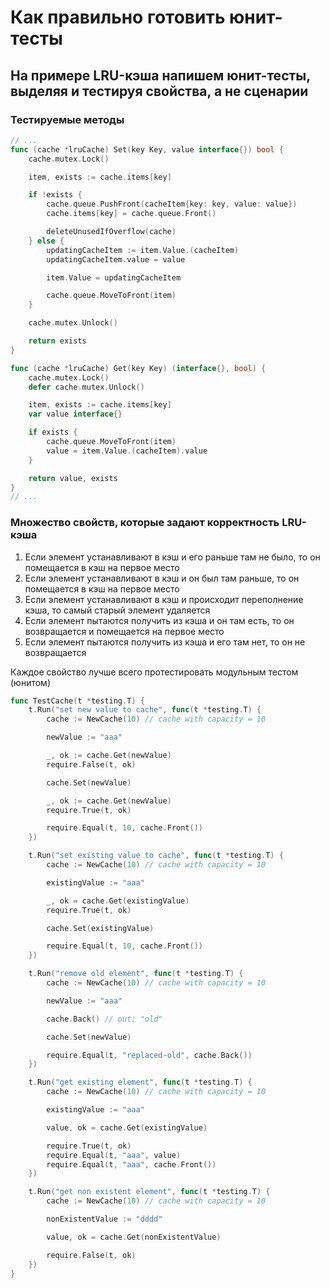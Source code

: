 # Как правильно готовить юнит-тесты

## На примере LRU-кэша напишем юнит-тесты, выделяя и тестируя свойства, а не сценарии

### Тестируемые методы
~~~go
// ...
func (cache *lruCache) Set(key Key, value interface{}) bool {
	cache.mutex.Lock()

	item, exists := cache.items[key]

	if !exists {
		cache.queue.PushFront(cacheItem{key: key, value: value})
		cache.items[key] = cache.queue.Front()

		deleteUnusedIfOverflow(cache)
	} else {
		updatingCacheItem := item.Value.(cacheItem)
		updatingCacheItem.value = value

		item.Value = updatingCacheItem

		cache.queue.MoveToFront(item)
	}

	cache.mutex.Unlock()

	return exists
}

func (cache *lruCache) Get(key Key) (interface{}, bool) {
	cache.mutex.Lock()
	defer cache.mutex.Unlock()

	item, exists := cache.items[key]
	var value interface{}

	if exists {
		cache.queue.MoveToFront(item)
		value = item.Value.(cacheItem).value
	}

	return value, exists
}
// ...
~~~

### Множество свойств, которые задают корректность LRU-кэша

1. Если элемент устанавливают в кэш и его раньше там не было, то он помещается в кэш на первое место
2. Если элемент устанавливают в кэш и он был там раньше, то он помещается в кэш на первое место
3. Если элемент устанавливают в кэш и происходит переполнение кэша, то самый старый элемент удаляется
4. Если элемент пытаются получить из кэша и он там есть, то он возвращается и помещается на первое место
5. Если элемент пытаются получить из кэша и его там нет, то он не возвращается

Каждое свойство лучше всего протестировать модульным тестом (юнитом) 



~~~go
func TestCache(t *testing.T) {
	t.Run("set new value to cache", func(t *testing.T) {
		cache := NewCache(10) // cache with capacity = 10

		newValue := "aaa"

		_, ok := cache.Get(newValue)
		require.False(t, ok)

		cache.Set(newValue)

		_, ok := cache.Get(newValue)
		require.True(t, ok)

		require.Equal(t, 10, cache.Front())
	})

	t.Run("set existing value to cache", func(t *testing.T) {
		cache := NewCache(10) // cache with capacity = 10

		existingValue := "aaa"

		_, ok = cache.Get(existingValue)
		require.True(t, ok)

		cache.Set(existingValue)

		require.Equal(t, 10, cache.Front())
	})

	t.Run("remove old element", func(t *testing.T) {
		cache := NewCache(10) // cache with capacity = 10

		newValue := "aaa"

		cache.Back() // out: "old"

		cache.Set(newValue)

		require.Equal(t, "replaced-old", cache.Back())
	})

	t.Run("get existing element", func(t *testing.T) {
		cache := NewCache(10) // cache with capacity = 10

		existingValue := "aaa"

		value, ok = cache.Get(existingValue)

		require.True(t, ok)
		require.Equal(t, "aaa", value)
		require.Equal(t, "aaa", cache.Front())
	})

	t.Run("get non existent element", func(t *testing.T) {
		cache := NewCache(10) // cache with capacity = 10

		nonExistentValue := "dddd"

		value, ok = cache.Get(nonExistentValue)

		require.False(t, ok)
	})
}
~~~